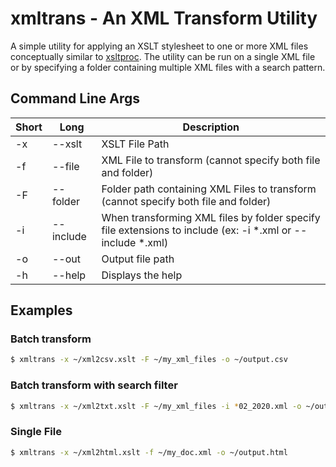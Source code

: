 # xmltrans - An XML Transform Utility
A simple utility for applying an XSLT stylesheet to one or more XML files conceptually similar to [xsltproc](https://linux.die.net/man/1/xsltproc).  The utility can be run on a single XML file or by specifying a folder containing multiple XML files with a search pattern.

## Command Line Args
| Short | Long | Description |
| ------|------|-------------|
|\-x| \--xslt| XSLT File Path|
|\-f| \--file|XML File to transform (cannot specify both file and folder)|
|\-F| \--folder|Folder path containing XML Files to transform (cannot specify both file and folder)|
|\-i| \--include|When transforming XML files by folder specify file extensions to include (ex: -i *.xml or --include *.xml)|
|\-o| \--out|Output file path|
|\-h| \--help|Displays the help|

## Examples

### Batch transform

```bash
$ xmltrans -x ~/xml2csv.xslt -F ~/my_xml_files -o ~/output.csv
```

### Batch transform with search filter

```bash
$ xmltrans -x ~/xml2txt.xslt -F ~/my_xml_files -i *02_2020.xml -o ~/output.txt
```

### Single File

```bash
$ xmltrans -x ~/xml2html.xslt -f ~/my_doc.xml -o ~/output.html
```
